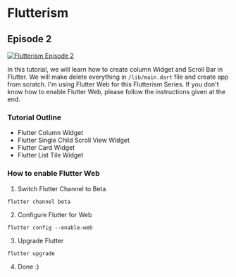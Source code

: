 # Flutterism

## Episode 2
[![Flutterism Episode 2](https://img.shields.io/badge/Flutterism-Episode2-FF0000?logo=Youtube&logoColor=ffffff)](https://www.youtube.com/playlist?list=PLeFei3gFr0UgNkp0qsR46lNpwR8Jgk3sd)

In this tutorial, we will learn how to create column Widget and Scroll Bar in Flutter. We will make delete everything in `/lib/main.dart` file and create app from scratch.
I'm using Flutter Web for this Flutterism Series. 
If you don't know how to enable Flutter Web, please follow the instructions given at the end.

### Tutorial Outline
- Flutter Column Widget
- Flutter Single Child Scroll View Widget
- Flutter Card Widget
- Flutter List Tile Widget

### How to enable Flutter Web
1. Switch Flutter Channel to Beta
```shell
flutter channel beta
```
2. Configure Flutter for Web
```shell
flutter config --enable-web
```
3. Upgrade Flutter
```shell
flutter upgrade
```
4. Done :)